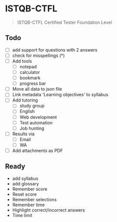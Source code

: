 # ISTQB-CTFL

> ISTQB-CTFL Certified Tester Foundation Level

## Todo

- [ ] add support for questions with 2 answers
- [ ] check for misspellings (*)
- [ ] Add tools
  - [ ] notepad
  - [ ] calculator
  - [ ] bookmark
  - [ ] progress bar
- [ ] Move all data to json file
- [ ] Link metadata 'Learning objectives' to syllabus
- [ ] Add tutoring
  - [ ] study group
  - [ ] English
  - [ ] Web development
  - [ ] Test automation
  - [ ] Job hunting
- [ ] Results via
  - [ ] Email
  - [ ] WA
- [ ] Add attachments as PDF

## Ready

- add syllabus
- add glossary
- Remember score
- Reset score
- Remember selections
- Remember time
- Highlight correct/incorrect answers
- Time limit